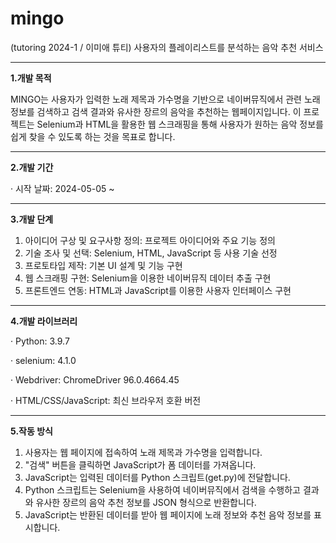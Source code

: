 # mingo
(tutoring 2024-1 / 이미애 튜티) 사용자의 플레이리스트를 분석하는 음악 추천 서비스 

------

**1.개발 목적**

MINGO는 사용자가 입력한 노래 제목과 가수명을 기반으로 네이버뮤직에서 관련 노래 정보를 검색하고 검색 결과와 유사한 장르의 음악을 추천하는 웹페이지입니다. 이 프로젝트는 Selenium과 HTML을 활용한 웹 스크래핑을 통해 사용자가 원하는 음악 정보를 쉽게 찾을 수 있도록 하는 것을 목표로 합니다.

-------

**2.개발 기간**

· 시작 날짜: 2024-05-05 ~

-------

**3.개발 단계**

1) 아이디어 구상 및 요구사항 정의: 프로젝트 아이디어와 주요 기능 정의
2) 기술 조사 및 선택: Selenium, HTML, JavaScript 등 사용 기술 선정
3) 프로토타입 제작: 기본 UI 설계 및 기능 구현
4) 웹 스크래핑 구현: Selenium을 이용한 네이버뮤직 데이터 추출 구현
5) 프론트엔드 연동: HTML과 JavaScript를 이용한 사용자 인터페이스 구현

---------

**4.개발 라이브러리**

· Python: 3.9.7

· selenium: 4.1.0

· Webdriver: ChromeDriver 96.0.4664.45

· HTML/CSS/JavaScript: 최신 브라우저 호환 버전

---------

**5.작동 방식**

1) 사용자는 웹 페이지에 접속하여 노래 제목과 가수명을 입력합니다.
2) "검색" 버튼을 클릭하면 JavaScript가 폼 데이터를 가져옵니다.
3) JavaScript는 입력된 데이터를 Python 스크립트(get.py)에 전달합니다.
4) Python 스크립트는 Selenium을 사용하여 네이버뮤직에서 검색을 수행하고 결과와 유사한 장르의 음악 추천 정보를 JSON 형식으로 반환합니다.
5) JavaScript는 반환된 데이터를 받아 웹 페이지에 노래 정보와 추천 음악 정보를 표시합니다.
